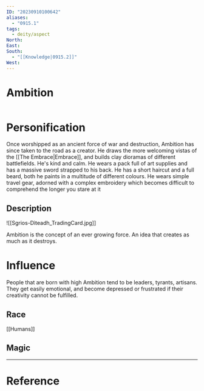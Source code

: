 ```yaml
---
ID: "20230910100642"
aliases:
  - "0915.1"
tags:
  - deity/aspect
North: 
East: 
South:
  - "[[Knowledge|0915.2]]"
West:
---
```

# Ambition

```toc
```

# Personification

Once worshipped as an ancient force of war and destruction, Ambition has since taken to the road as a creator. He draws the more welcoming vistas of the [[The Embrace|Embrace]], and builds clay dioramas of different battlefields. He's kind and calm. He wears a pack full of art supplies and has a massive sword strapped to his back. He has a short haircut and a full beard, both he paints in a multitude of different colours. He wears simple travel gear, adorned with a complex embroidery which becomes difficult to comprehend the longer you stare at it

## Description

![[Sgrios-Dìteadh_TradingCard.jpg]]

Ambition is the concept of an ever growing force. An idea that creates as much as it destroys.

# Influence

People that are born with high Ambition tend to be leaders, tyrants, artisans. They get easily emotional, and become depressed or frustrated if their creativity cannot be fulfilled.

## Race

[[Humans]]

## Magic

---

# Reference
